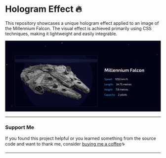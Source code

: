 # Hologram Effect 🔥

This repository showcases a unique hologram effect applied to an image of the Millennium Falcon. The visual effect is achieved primarily using CSS techniques, making it lightweight and easily integrable.

![Screenshot of the Hologram Effect](https://github.com/foxclerec/hologram-effect/blob/main/hologram-effect.gif)

---

### Support Me

If you found this project helpful or you learned something from the source code and want to thank me, consider [buying me a coffee](https://www.buymeacoffee.com/ВашНикнейм)☕️

---
